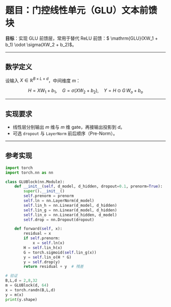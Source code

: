 # 题目：门控线性单元（GLU）文本前馈块

**目标**：实现 GLU 前馈层，常用于替代 ReLU 前馈：$ \mathrm{GLU}(XW_1 + b_1) \odot \sigma(XW_2 + b_2)$。

---

## 数学定义

设输入 $X\in\mathbb{R}^{B\times L\times d}$，中间维度 $m$：

$$
H = XW_1 + b_1,\quad G = \sigma(XW_2 + b_2),\quad
Y = H \odot G \, W_o + b_o
$$

---

## 实现要求

- 线性层分别输出 $m$ 维与 $m$ 维 gate，再接输出投影到 $d$。
- 可选 `dropout` 与 `LayerNorm` 前后顺序（Pre-Norm）。

---

## 参考实现

```python
import torch
import torch.nn as nn

class GLUBlock(nn.Module):
    def __init__(self, d_model, d_hidden, dropout=0.1, prenorm=True):
        super().__init__()
        self.prenorm = prenorm
        self.ln = nn.LayerNorm(d_model)
        self.lin_h = nn.Linear(d_model, d_hidden)
        self.lin_g = nn.Linear(d_model, d_hidden)
        self.lin_o = nn.Linear(d_hidden, d_model)
        self.drop = nn.Dropout(dropout)

    def forward(self, x):
        residual = x
        if self.prenorm:
            x = self.ln(x)
        H = self.lin_h(x)
        G = torch.sigmoid(self.lin_g(x))
        y = self.lin_o(H * G)
        y = self.drop(y)
        return residual + y  # 残差

# 验证
B,L,d = 2,8,32
m = GLUBlock(d, 64)
x = torch.randn(B,L,d)
y = m(x)
print(y.shape)
```
